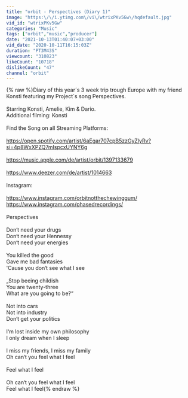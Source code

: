 ```yaml
---
title: "orbit - Perspectives (Diary 1)"
image: "https:\/\/i.ytimg.com\/vi\/wtrixPKv5Gw\/hqdefault.jpg"
vid_id: "wtrixPKv5Gw"
categories: "Music"
tags: ["orbit","music","producer"]
date: "2021-10-13T01:40:07+03:00"
vid_date: "2020-10-11T16:15:03Z"
duration: "PT3M43S"
viewcount: "310823"
likeCount: "10718"
dislikeCount: "47"
channel: "orbit"
---
```

{% raw %}Diary of this year´s 3 week trip trough Europe with my friend Konsti featuring my Project´s song Perspectives.<br /><br />Starring Konsti, Amelie, Kim &amp; Dario.<br />Additional filming: Konsti<br /><br />Find the Song on all Streaming Platforms:<br /><br /><a rel="nofollow" target="blank" href="https://open.spotify.com/artist/6aEgar707cpB5zzGyZlyRv?si=4p8WxXPZQ7mIspcxUYNY6g">https://open.spotify.com/artist/6aEgar707cpB5zzGyZlyRv?si=4p8WxXPZQ7mIspcxUYNY6g</a><br /><br /><a rel="nofollow" target="blank" href="https://music.apple.com/de/artist/orbit/1397133679">https://music.apple.com/de/artist/orbit/1397133679</a><br /><br /><a rel="nofollow" target="blank" href="https://www.deezer.com/de/artist/1014663">https://www.deezer.com/de/artist/1014663</a><br /><br />Instagram:<br /><br /><a rel="nofollow" target="blank" href="https://www.instagram.com/orbitnotthechewinggum/">https://www.instagram.com/orbitnotthechewinggum/</a><br /><a rel="nofollow" target="blank" href="https://www.instagram.com/phasedrecordings/">https://www.instagram.com/phasedrecordings/</a><br /><br />Perspectives <br /><br />Don‘t need your drugs<br />Don‘t need your Hennessy<br />Don‘t need your energies<br /><br />You killed the good<br />Gave me bad fantasies<br />'Cause you don‘t see what I see<br /><br />„Stop beeing childish<br />You are twenty-three<br />What are you going to be?“<br /><br />Not into cars <br />Not into industry <br />Don‘t get your politics <br /><br />I‘m lost inside my own philosophy <br />I only dream when I sleep<br /><br />I miss my friends, I miss my family<br />Oh can‘t you feel what I feel<br /><br />Feel what I feel<br /><br />Oh can‘t you feel what I feel<br />Feel what I feel{% endraw %}
